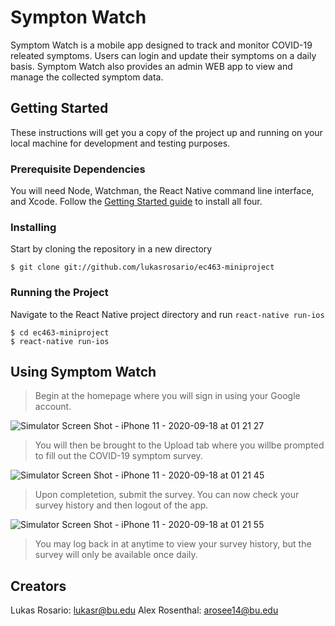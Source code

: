 # Sympton Watch

Symptom Watch is a mobile app designed to track and monitor COVID-19 releated symptoms. Users can login and update their symptoms on a daily basis. Symptom Watch also provides an admin WEB app to view and manage the collected symptom data.

## Getting Started

These instructions will get you a copy of the project up and running on your local machine for development and testing purposes.

### Prerequisite Dependencies

You will need Node, Watchman, the React Native command line interface, and Xcode. Follow the [Getting Started guide](https://reactnative.dev/docs/0.8/getting-started) to install all four.

### Installing

Start by cloning the repository in a new directory

    $ git clone git://github.com/lukasrosario/ec463-miniproject
    
### Running the Project

Navigate to the React Native project directory and run `react-native run-ios`  

    $ cd ec463-miniproject
    $ react-native run-ios
    
## Using Symptom Watch

>Begin at the homepage where you will sign in using your Google account.

![Simulator Screen Shot - iPhone 11 - 2020-09-18 at 01 21 27](https://user-images.githubusercontent.com/70490011/93559668-4c3c3180-f94e-11ea-996d-3f8f97d46448.png)


>You will then be brought to the Upload tab where you willbe prompted to fill out the COVID-19 symptom survey.


![Simulator Screen Shot - iPhone 11 - 2020-09-18 at 01 21 45](https://user-images.githubusercontent.com/70490011/93559760-83aade00-f94e-11ea-8f27-60a78ef2f470.png)


>Upon completetion, submit the survey. You can now check your survey history and then logout of the app.



![Simulator Screen Shot - iPhone 11 - 2020-09-18 at 01 21 55](https://user-images.githubusercontent.com/70490011/93559854-b0f78c00-f94e-11ea-8ab0-2ec2e4f7ae88.png)



>You may log back in at anytime to view your survey history, but the survey will only be available once daily.

## Creators

Lukas Rosario: lukasr@bu.edu
Alex Rosenthal: arosee14@bu.edu
